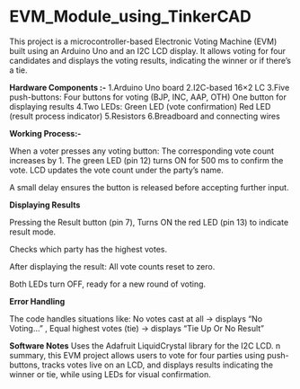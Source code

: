 # EVM_Module_using_TinkerCAD
This project is a microcontroller-based Electronic Voting Machine (EVM) built using an Arduino Uno and an I2C LCD display.
It allows voting for four candidates and displays the voting results, indicating the winner or if there’s a tie.

**Hardware Components :-**
1.Arduino Uno board
2.I2C-based 16×2 LC
3.Five push-buttons:
Four buttons for voting (BJP, INC, AAP, OTH)
One button for displaying results
4.Two LEDs:
Green LED (vote confirmation)
Red LED (result process indicator)
5.Resistors
6.Breadboard and connecting wires

**Working Process:-**

When a voter presses any voting button:
The corresponding vote count increases by 1.
The green LED (pin 12) turns ON for 500 ms to confirm the vote.
LCD updates the vote count under the party’s name.

A small delay ensures the button is released before accepting further input.

**Displaying Results**

Pressing the Result button (pin 7),
Turns ON the red LED (pin 13) to indicate result mode.

Checks which party has the highest votes.

After displaying the result:
All vote counts reset to zero.

Both LEDs turn OFF, ready for a new round of voting.

**Error Handling**

The code handles situations like:
No votes cast at all → displays “No Voting…” , 
Equal highest votes (tie) → displays “Tie Up Or No Result”

**Software Notes**
Uses the Adafruit LiquidCrystal library for the I2C LCD.
n summary, this EVM project allows users to vote for four parties using push-buttons, tracks votes live on an LCD, and displays results indicating the winner or tie, while using LEDs for visual confirmation.
